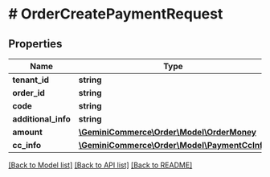 # # OrderCreatePaymentRequest


## Properties


Name | Type | Description | Notes
------------ | ------------- | ------------- | -------------
**tenant_id**| **string** |   |
**order_id**| **string** |   |
**code**| **string** |   |
**additional_info**| **string** |   | [optional]
**amount**| [**\GeminiCommerce\Order\Model\OrderMoney**](OrderMoney.md) |   |
**cc_info**| [**\GeminiCommerce\Order\Model\PaymentCcInfo**](PaymentCcInfo.md) |   | [optional]


[[Back to Model list]](../../README.md#models) [[Back to API list]](../../README.md#endpoints) [[Back to README]](../../README.md)